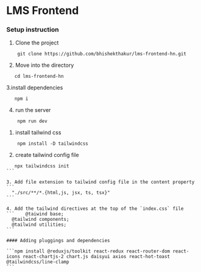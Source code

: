 # LMS Frontend 

### Setup instruction

1. Clone the project
```
    git clone https://github.com/bhishekthakur/lms-frontend-hn.git
```

2. Move into the directory

``` 
   cd lms-frontend-hn
```

3.install dependencies

```
   npm i
```

4. run the server

```
    npm run dev
```

1. install tailwind css
```
    npm install -D tailwindcss
```

2. create tailwind config file
  ````
     npx tailwindcss init
  ```

3. Add file extension to tailwind config file in the content property
```
    "./src/**/*.{html,js, jsx, ts, tsx}"
```

4. Add the tailwind directives at the top of the `index.css` file
```    @taiwind base;
    @tailwind components;
    @tailwind utilities;
```

#### Adding pluggings and dependencies

```npm install @reduxjs/toolkit react-redux react-router-dom react-icons react-chartjs-2 chart.js daisyui axios react-hot-toast @tailwindcss/line-clamp
```